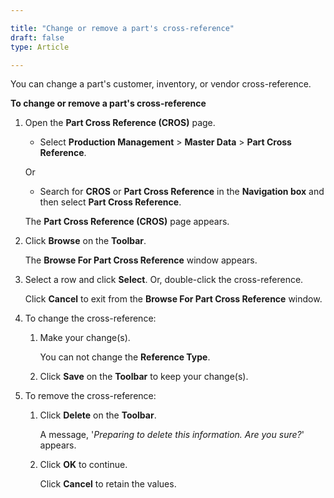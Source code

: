 ```yaml
---

title: "Change or remove a part's cross-reference"
draft: false
type: Article

---
```


You can change a part's customer, inventory, or vendor cross-reference.

**To change or remove a part's cross-reference**

1. Open the **Part Cross Reference (CROS)** page.

    - Select **Production Management** > **Master Data** > **Part Cross Reference**.

    Or

    - Search for **CROS** or **Part Cross Reference** in the **Navigation box** and then select **Part Cross Reference**.

    The **Part Cross Reference (CROS)** page appears.

2. Click **Browse** on the **Toolbar**.

    The **Browse For Part Cross Reference** window appears.

3. Select a row and click **Select**. Or, double-click the cross-reference.

    Click **Cancel** to exit from the **Browse For Part Cross Reference** window.

4. To change the cross-reference:

    1. Make your change(s).

        You can not change the **Reference Type**.

    2. Click **Save** on the **Toolbar** to keep your change(s).

5. To remove the cross-reference:

    1. Click **Delete** on the **Toolbar**.

        A message, '*Preparing to delete this information. Are you sure?*' appears.

    2. Click **OK** to continue.

        Click **Cancel** to retain the values.